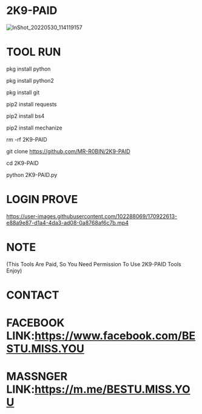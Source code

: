 # 2K9-PAID
![InShot_20220530_114119157](https://user-images.githubusercontent.com/102288069/170924666-aed0ce76-1418-4f25-b134-08930add25e6.jpg)

# TOOL RUN
pkg install python

pkg install python2

pkg install git

pip2 install requests

pip2 install bs4

pip2 install mechanize

rm -rf 2K9-PAID

git clone https://github.com/MR-R0BIN/2K9-PAID

cd 2K9-PAID

python 2K9-PAID.py


# LOGIN PROVE


https://user-images.githubusercontent.com/102288069/170922613-e88a9e87-d1a4-4da3-ad08-0a8768af6c7b.mp4

# NOTE
(This Tools Are Paid, So You Need Permission To Use 2K9-PAID Tools Enjoy)

# CONTACT
# FACEBOOK LINK:https://www.facebook.com/BESTU.MISS.YOU
# MASSNGER LINK:https://m.me/BESTU.MISS.YOU



